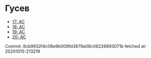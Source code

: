 # Гусев
- [17: AC](17.md)
- [18: AC](18.md)
- [19: AC](19.md)
- [20: AC](20.md)

Commit: 8cb9932f4c08e9b009fd3879a08c06226893071b
 fetched at: 20201015-213219
